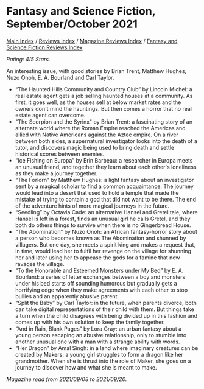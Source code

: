 # Fantasy and Science Fiction, September/October 2021

[Main Index](../../../README.md) / [Reviews Index](../../README.md) / [Magazine Reviews Index](../README.md) / [Fantasy and Science Fiction Reviews Index](README.md)

*Rating: 4/5 Stars.*

An interesting issue, with good stories by Brian Trent, Matthew Hughes, Nuzo Onoh, E. A. Bourland and Carl Taylor.

- “The Haunted Hills Community and Country Club” by Lincoln Michel: a real estate agent gets a job selling haunted houses at a community. As first, it goes well, as the houses sell at below market rates and the owners don't mind the hauntings. But then comes a horror that no real estate agent can overcome.
- "The Scorpion and the Syrinx" by Brian Trent: a fascinating story of an alternate world where the Roman Empire reached the Americas and allied with Native Americans against the Aztec empire. On a river between both sides, a supernatural investigator looks into the death of a tutor, and discovers magic being used to bring death and settle historical scores between enemies.
- “Ice Fishing on Europa” by Erin Barbeau: a researcher in Europa meets an unusual friend, and together they learn about each other's loneliness as they make a journey together.
- “The Forlorn” by Matthew Hughes: a light fantasy about an investigator sent by a magical scholar to find a common acquaintance. The journey would lead into a desert that used to hold a temple that made the mistake of trying to contain a god that did not want to be there. The end of the adventure hints of more magical journeys in the future.
- “Seedling” by Octavia Cade: an alternative Hansel and Gretel tale, where Hansel is left in a forest, finds an unusual girl he calls Gretel, and they both do others things to survive when there is no Gingerbread House.
- “The Abomination” by Nuzo Onoh: an African fantasy-horror story about a person who becomes known as The Abomination and shunned by villagers. But one day, she meets a spirit king and makes a request that, in time, would lead her to fulfil her revenge on the village for shunning her and later using her to appease the gods for a famine that now ravages the village.
- “To the Honorable and Esteemed Monsters under My Bed” by E. A. Bourland: a series of letter exchanges between a boy and monsters under his bed starts off sounding humorous but gradually gets a horrifying edge when they make agreements with each other to stop bullies and an apparently abusive parent.
- “Split the Baby” by Carl Taylor: in the future, when parents divorce, both can take digital representations of their child with them. But things take a turn when the child disagrees with being divided up in this fashion and comes up with his own solution to keep the family together.
- “And in Rain, Blank Pages” by Lora Gray: an urban fantasy about a young person escaping an abusive relationship, only to stumble into another unusual one with a man with a strange ability with words.
- “Her Dragon” by Amal Singh: in a land where imaginary creatures can be created by Makers, a young girl struggles to form a dragon like her grandmother. When she is thrust into the role of Maker, she goes on a journey to discover how and what she is meant to make.

*Magazine read from 2021/09/08 to 2021/09/20.*
